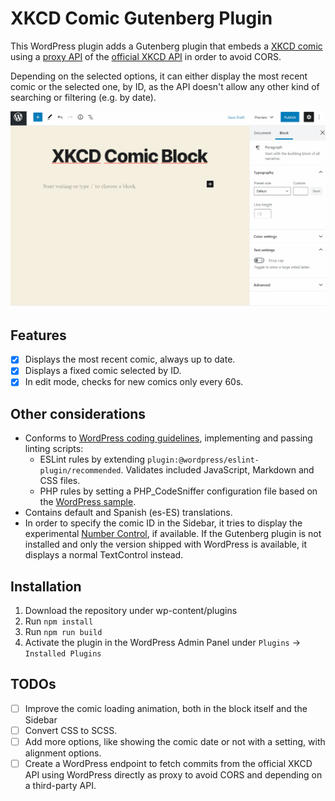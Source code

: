# XKCD Comic Gutenberg Plugin

This WordPress plugin adds a Gutenberg plugin that embeds a [XKCD comic](https://xkcd.com/) using a [proxy API](https://xkcd.now.sh/) of the [official XKCD API](https://xkcd.com/json.html) in order to avoid CORS.

Depending on the selected options, it can either display the most recent comic or the selected one, by ID, as the API doesn't allow any other kind of searching or filtering (e.g. by date).

![alt text][logo]

[logo]: docs/adding-block.gif "Logo Title Text 2"

## Features

- [x] Displays the most recent comic, always up to date.
- [x] Displays a fixed comic selected by ID.
- [x] In edit mode, checks for new comics only every 60s.

## Other considerations

- Conforms to [WordPress coding guidelines](https://developer.wordpress.org/block-editor/contributors/develop/coding-guidelines/), implementing and passing linting scripts:
    - ESLint rules by extending `plugin:@wordpress/eslint-plugin/recommended`. Validates included JavaScript, Markdown and CSS files.
    - PHP rules by setting a PHP_CodeSniffer configuration file based on the [WordPress sample](https://github.com/WordPress/WordPress-Coding-Standards/blob/develop/phpcs.xml.dist.sample).
- Contains default and Spanish (es-ES) translations.
- In order to specify the comic ID in the Sidebar, it tries to display the experimental [Number Control](https://developer.wordpress.org/block-editor/components/number-control/), if available. If the Gutenberg plugin is not installed and only the version shipped with WordPress is available, it displays a normal TextControl instead.

## Installation
1. Download the repository under wp-content/plugins
2. Run `npm install`
3. Run `npm run build`
4. Activate the plugin in the WordPress Admin Panel under `Plugins` -> `Installed Plugins`

## TODOs
- [ ] Improve the comic loading animation, both in the block itself and the Sidebar
- [ ] Convert CSS to SCSS.
- [ ] Add more options, like showing the comic date or not with a setting, with alignment options.
- [ ] Create a WordPress endpoint to fetch commits from the official XKCD API using WordPress directly as proxy to avoid CORS and depending on a third-party API.
